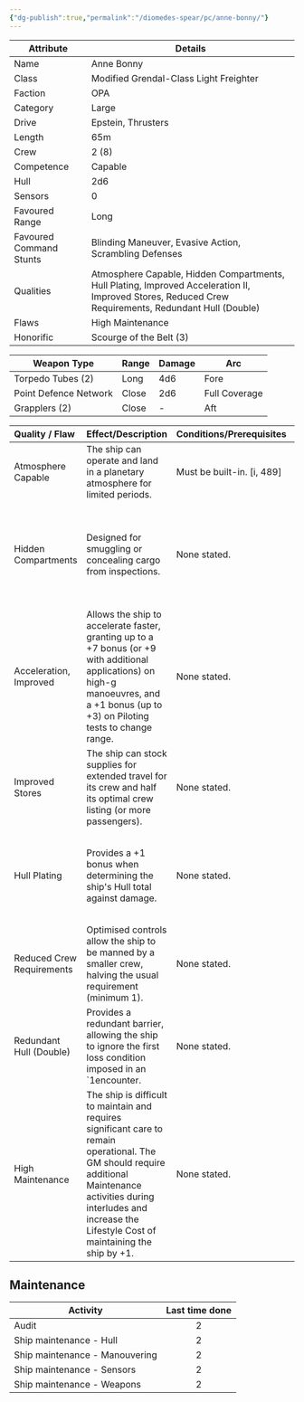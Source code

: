```yaml
---
{"dg-publish":true,"permalink":"/diomedes-spear/pc/anne-bonny/"}
---
```


| Attribute               | Details                                                                                                                                              |
| ----------------------- | ---------------------------------------------------------------------------------------------------------------------------------------------------- |
| Name                    | Anne Bonny                                                                                                                                           |
| Class                   | Modified Grendal-Class Light Freighter                                                                                                               |
| Faction                 | OPA                                                                                                                                                  |
| Category                | Large                                                                                                                                                |
| Drive                   | Epstein, Thrusters                                                                                                                                   |
| Length                  | 65m                                                                                                                                                  |
| Crew                    | 2 (8)                                                                                                                                                |
| Competence              | Capable                                                                                                                                              |
| Hull                    | 2d6                                                                                                                                                  |
| Sensors                 | 0                                                                                                                                                    |
| Favoured Range          | Long                                                                                                                                                 |
| Favoured Command Stunts | Blinding Maneuver, Evasive Action, Scrambling Defenses                                                                                               |
| Qualities               | Atmosphere Capable, Hidden Compartments, Hull Plating, Improved Acceleration II, Improved Stores, Reduced Crew Requirements, Redundant Hull (Double) |
| Flaws                   | High Maintenance                                                                                                                                     |
| Honorific               | Scourge of the Belt (3)                                                                                                                              |

| Weapon Type           | Range | Damage | Arc           |
| --------------------- | ----- | ------ | ------------- |
| Torpedo Tubes (2)     | Long  | 4d6    | Fore          |
| Point Defence Network | Close | 2d6    | Full Coverage |
| Grapplers (2)         | Close | -      | Aft           |

| Quality / Flaw            | Effect/Description                                                                                                                                                                                                              | Conditions/Prerequisites   | Stackable?                                                                           |
| :------------------------ | :------------------------------------------------------------------------------------------------------------------------------------------------------------------------------------------------------------------------------ | :------------------------- | :----------------------------------------------------------------------------------- |
| Atmosphere Capable        | The ship can operate and land in a planetary atmosphere for limited periods.                                                                                                                                                    | Must be built-in. [i, 489] | No                                                                                   |
| Hidden Compartments       | Designed for smuggling or concealing cargo from inspections.                                                                                                                                                                    | None stated.               | Yes, by implication (e.g., Bullfrog's "Nooks and Crannies" enhances this)            |
| Acceleration, Improved    | Allows the ship to accelerate faster, granting up to a +7 bonus (or +9 with additional applications) on high-g manoeuvres, and a +1 bonus (up to +3) on Piloting tests to change range.                                         | None stated.               | Yes (up to +9 / +3)                                                                  |
| Improved Stores           | The ship can stock supplies for extended travel for its crew and half its optimal crew listing (or more passengers).                                                                                                            | None stated.               | No                                                                                   |
| Hull Plating              | Provides a +1 bonus when determining the ship's Hull total against damage.                                                                                                                                                      | None stated.               | Yes, up to a maximum equal to the Hull score in dice (e.g., Hull Plating II, III, V) |
| Reduced Crew Requirements | Optimised controls allow the ship to be manned by a smaller crew, halving the usual requirement (minimum 1).                                                                                                                    | None stated.               | No                                                                                   |
| Redundant Hull (Double)   | Provides a redundant barrier, allowing the ship to ignore the first loss condition imposed in an `1encounter.                                                                                                                   | None stated.               | No                                                                                   |
| High Maintenance          | The ship is difficult to maintain and requires significant care to remain operational. The GM should require additional Maintenance activities during interludes and increase the Lifestyle Cost of maintaining the ship by +1. | None stated.               | Not explicitly stated as stackable.                                                  |

## Maintenance

| Activity                       | Last time done |
| ------------------------------ | :------------: |
| Audit                          |       2        |
| Ship maintenance - Hull        |       2        |
| Ship maintenance - Manouvering |       2        |
| Ship maintenance - Sensors     |       2        |
| Ship maintenance - Weapons     |       2        |
